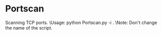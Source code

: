 # Portscan
Scanning TCP ports.
\\Usage: python Portscan.py -i <victime-IP>.
\\Note: Don't change the name of the script.
